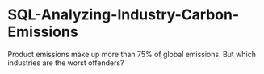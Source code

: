 # SQL-Analyzing-Industry-Carbon-Emissions
Product emissions make up more than 75% of global emissions. But which industries are the worst offenders?
